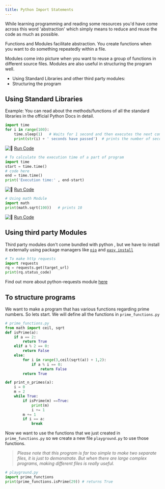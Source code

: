 ```yaml
---
title: Python Import Statements
---
```

While learning programming and reading some resources you'd have come across this word 'abstraction' which simply means to reduce and reuse the code as much as possible.

Functions and Modules facilitate abstraction. You create functions when you want to do something repeatedly within a file.

Modules come into picture when you want to reuse a group of functions in different source files. Modules are also useful in structuring the program well.

*   Using Standard Libraries and other third party modules:
*   Structuring the program

## Using Standard Libraries

Example: You can read about the methods/functions of all the standard libraries in the official Python Docs in detail.

```python
import time
for i in range(100):
    time.sleep(1)   # Waits for 1 second and then executes the next command
    print(str(i) + ' seconds have passed')  # prints the number of seconds passed after the program was started
```

![:rocket:](//forum.freecodecamp.com/images/emoji/emoji_one/rocket.png?v=2 ":rocket:") <a href='https://repl.it/CS6C' target='_blank' rel='nofollow'>Run Code</a>

```python
# To calculate the execution time of a part of program
import time
start = time.time()
# code here
end = time.time()
print('Execution time:' , end-start)
```

![:rocket:](//forum.freecodecamp.com/images/emoji/emoji_one/rocket.png?v=2 ":rocket:") <a href='https://repl.it/CS6C/1' target='_blank' rel='nofollow'>Run Code</a>

```python
# Using math Module
import math
print(math.sqrt(100))   # prints 10
```

![:rocket:](//forum.freecodecamp.com/images/emoji/emoji_one/rocket.png?v=2 ":rocket:") <a href='https://repl.it/CS6C/2' target='_blank' rel='nofollow'>Run Code</a>

## Using third party Modules

Third party modules don't come bundled with python , but we have to install it externally using package managers like <a href='https://bootstrap.pypa.io/get-pip.py' target='_blank' rel='nofollow'>`pip`</a> and <a href='https://bootstrap.pypa.io/ez_setup.py' target='_blank' rel='nofollow'>`easy install`</a>

```python
# To make http requests
import requests
rq = requests.get(target_url)
print(rq.status_code)
```

Find out more about python-requests module <a href='http://docs.python-requests.org/en/master/' target='_blank' rel='nofollow'>here</a>

## To structure programs

We want to make a program that has various functions regarding prime numbers. So lets start. We will define all the functions in `prime_functions.py`

```python
# prime_functions.py
from math import ceil, sqrt
def isPrime(a):
    if a == 2:
        return True
    elif a % 2 == 0:
        return False
    else:
        for i in range(3,ceil(sqrt(a)) + 1,2):
            if a % i == 0:
                return False
        return True

def print_n_primes(a):
    i = 0
    m = 2
    while True:
        if isPrime(m) ==True:
            print(m)
            i += 1
        m += 1
        if i == a:
            break
```

Now we want to use the functions that we just created in `prime_functions.py` so we create a new file `playground.py` to use those functions.

> _Please note that this program is far too simple to make two separate files, it is just to demonstrate. But when there are large complex programs, making different files is really useful._

```python
# playground.py
import prime_functions
print(prime_functions.isPrime(29)) # returns True
```
